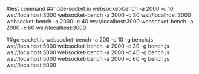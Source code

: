 #test command
##node-socket.io
websocket-bench -a 2000 -c 10 ws://localhost:3000
websocket-bench -a 2000 -c 30 ws://localhost:3000
websocket-bench -a 2000 -c 40 ws://localhost:3000
websocket-bench -a 2000 -c 60 ws://localhost:3000

##go-socket.io
websocket-bench -a 200 -c 10 -g bench.js ws://localhost:5000
websocket-bench -a 2000 -c 30 -g bench.js ws://localhost:5000
websocket-bench -a 2000 -c 40 -g bench.js ws://localhost:5000
websocket-bench -a 2000 -c 60 -g bench.js ws://localhost:5000